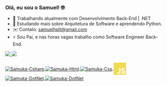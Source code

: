 ### Olá, eu sou o Samuel! 🤓

- 🔭 Trabalhando atualmente com Desenvolvimento Back-End | .NET
- 🌱 Estudando mais sobre Arquitetura de Software e aprendendo Python.
- ✉️ Contato: samuelhplt@gmail.com
- ⚡ Sou Pai, e nas horas vagas trabalho como Software Engineer Back-End.

<div>
<a href="https://github.com/osamukafps">
<img height="180em" src="https://github-readme-stats.vercel.app/api/top-langs/?username=osamukafps&layout=compact&langs_count=7&theme=dracula"/>
<img height="180em" src="https://github-readme-stats.vercel.app/api?username=osamukafps&show_icons=true&theme=dracula&include_all_commits=true&count_private=true"/>
</div>
 
<div style="display: inline_block"><br>
<img align="center" alt="Samuka-Csharp" height="40" width="50" src="https://cdn.jsdelivr.net/gh/devicons/devicon/icons/csharp/csharp-original.svg" />
<img align="center" alt="Samuka-Html" height="40" width="50" src="https://cdn.jsdelivr.net/gh/devicons/devicon/icons/html5/html5-original.svg" />
<img align="center" alt="Samuka-Css" height="40" width="50" src="https://cdn.jsdelivr.net/gh/devicons/devicon/icons/css3/css3-original.svg" />
<img align="center" alt="Samuka-Js" height="40" width="40" src="https://raw.githubusercontent.com/devicons/devicon/master/icons/javascript/javascript-plain.svg">
<img align="center" alt="Samuka-DotNet" height="40" width="50" src="https://cdn.jsdelivr.net/gh/devicons/devicon/icons/dotnetcore/dotnetcore-original.svg" />
<img align="center" alt="Samuka-DotNet" height="40" width="50" src="https://cdn.jsdelivr.net/gh/devicons/devicon/icons/nodejs/nodejs-original.svg" />
  </div>
  
  ##

